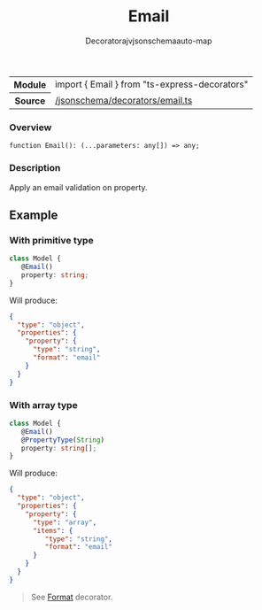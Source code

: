 
<header class="symbol-info-header"><h1 id="email">Email</h1><label class="symbol-info-type-label decorator">Decorator</label><label class="api-type-label ajv" title="ajv">ajv</label><label class="api-type-label jsonschema" title="jsonschema">jsonschema</label><label class="api-type-label auto-map" title="The data will be stored on the right place according to the type and collectionType (primitive or collection).">auto-map</label></header>
<!-- summary -->
<section class="symbol-info"><table class="is-full-width"><tbody><tr><th>Module</th><td><div class="lang-typescript"><span class="token keyword">import</span> { Email }&nbsp;<span class="token keyword">from</span>&nbsp;<span class="token string">"ts-express-decorators"</span></div></td></tr><tr><th>Source</th><td><a href="https://github.com/Romakita/ts-express-decorators/blob/v3.9.0/src//jsonschema/decorators/email.ts#L0-L0">/jsonschema/decorators/email.ts</a></td></tr></tbody></table></section>
<!-- overview -->


### Overview


<pre><code class="typescript-lang ">function <span class="token function">Email</span><span class="token punctuation">(</span><span class="token punctuation">)</span><span class="token punctuation">:</span> <span class="token punctuation">(</span>...parameters<span class="token punctuation">:</span> <span class="token keyword">any</span><span class="token punctuation">[</span><span class="token punctuation">]</span><span class="token punctuation">)</span> => <span class="token keyword">any</span><span class="token punctuation">;</span></code></pre>


<!-- Parameters -->

<!-- Description -->


### Description

Apply an email validation on property.

## Example
### With primitive type

```typescript
class Model {
   @Email()
   property: string;
}
```

Will produce:

```json
{
  "type": "object",
  "properties": {
    "property": {
      "type": "string",
      "format": "email"
    }
  }
}
```

### With array type

```typescript
class Model {
   @Email()
   @PropertyType(String)
   property: string[];
}
```

Will produce:

```json
{
  "type": "object",
  "properties": {
    "property": {
      "type": "array",
      "items": {
         "type": "string",
         "format": "email"
      }
    }
  }
}
```

> See [Format](api/common/jsonschema/schema) decorator.

<!-- Members -->

